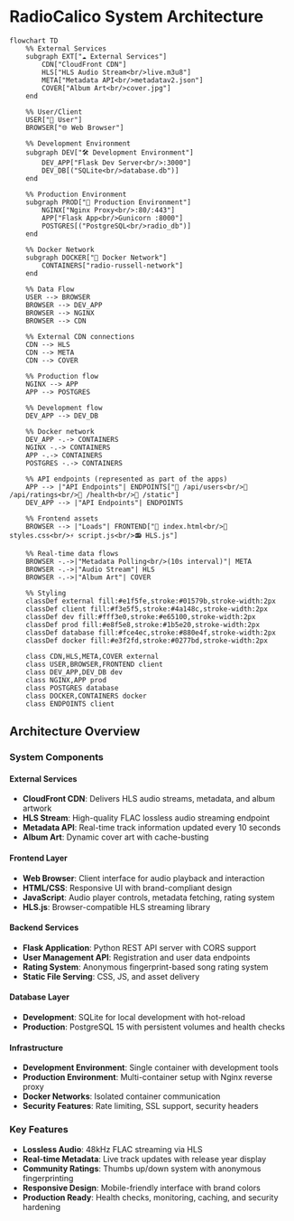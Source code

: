 # RadioCalico System Architecture

```mermaid
flowchart TD
    %% External Services
    subgraph EXT["☁️ External Services"]
        CDN["CloudFront CDN"]
        HLS["HLS Audio Stream<br/>live.m3u8"]
        META["Metadata API<br/>metadatav2.json"]
        COVER["Album Art<br/>cover.jpg"]
    end
    
    %% User/Client
    USER["👤 User"]
    BROWSER["🌐 Web Browser"]
    
    %% Development Environment
    subgraph DEV["🛠️ Development Environment"]
        DEV_APP["Flask Dev Server<br/>:3000"]
        DEV_DB[("SQLite<br/>database.db")]
    end
    
    %% Production Environment  
    subgraph PROD["🚀 Production Environment"]
        NGINX["Nginx Proxy<br/>:80/:443"]
        APP["Flask App<br/>Gunicorn :8000"]
        POSTGRES[("PostgreSQL<br/>radio_db")]
    end
    
    %% Docker Network
    subgraph DOCKER["🐳 Docker Network"]
        CONTAINERS["radio-russell-network"]
    end
    
    %% Data Flow
    USER --> BROWSER
    BROWSER --> DEV_APP
    BROWSER --> NGINX
    BROWSER --> CDN
    
    %% External CDN connections
    CDN --> HLS
    CDN --> META  
    CDN --> COVER
    
    %% Production flow
    NGINX --> APP
    APP --> POSTGRES
    
    %% Development flow
    DEV_APP --> DEV_DB
    
    %% Docker network
    DEV_APP -.-> CONTAINERS
    NGINX -.-> CONTAINERS
    APP -.-> CONTAINERS
    POSTGRES -.-> CONTAINERS
    
    %% API endpoints (represented as part of the apps)
    APP --> |"API Endpoints"| ENDPOINTS["🔌 /api/users<br/>🔌 /api/ratings<br/>🔌 /health<br/>🔌 /static"]
    DEV_APP --> |"API Endpoints"| ENDPOINTS
    
    %% Frontend assets
    BROWSER --> |"Loads"| FRONTEND["📄 index.html<br/>🎨 styles.css<br/>⚡ script.js<br/>📻 HLS.js"]
    
    %% Real-time data flows
    BROWSER -.->|"Metadata Polling<br/>(10s interval)"| META
    BROWSER -.->|"Audio Stream"| HLS
    BROWSER -.->|"Album Art"| COVER
    
    %% Styling
    classDef external fill:#e1f5fe,stroke:#01579b,stroke-width:2px
    classDef client fill:#f3e5f5,stroke:#4a148c,stroke-width:2px
    classDef dev fill:#fff3e0,stroke:#e65100,stroke-width:2px
    classDef prod fill:#e8f5e8,stroke:#1b5e20,stroke-width:2px
    classDef database fill:#fce4ec,stroke:#880e4f,stroke-width:2px
    classDef docker fill:#e3f2fd,stroke:#0277bd,stroke-width:2px
    
    class CDN,HLS,META,COVER external
    class USER,BROWSER,FRONTEND client
    class DEV_APP,DEV_DB dev
    class NGINX,APP prod
    class POSTGRES database
    class DOCKER,CONTAINERS docker
    class ENDPOINTS client
```

## Architecture Overview

### System Components

#### External Services
- **CloudFront CDN**: Delivers HLS audio streams, metadata, and album artwork
- **HLS Stream**: High-quality FLAC lossless audio streaming endpoint
- **Metadata API**: Real-time track information updated every 10 seconds
- **Album Art**: Dynamic cover art with cache-busting

#### Frontend Layer
- **Web Browser**: Client interface for audio playback and interaction
- **HTML/CSS**: Responsive UI with brand-compliant design
- **JavaScript**: Audio player controls, metadata fetching, rating system
- **HLS.js**: Browser-compatible HLS streaming library

#### Backend Services
- **Flask Application**: Python REST API server with CORS support
- **User Management API**: Registration and user data endpoints
- **Rating System**: Anonymous fingerprint-based song rating system
- **Static File Serving**: CSS, JS, and asset delivery

#### Database Layer
- **Development**: SQLite for local development with hot-reload
- **Production**: PostgreSQL 15 with persistent volumes and health checks

#### Infrastructure
- **Development Environment**: Single container with development tools
- **Production Environment**: Multi-container setup with Nginx reverse proxy
- **Docker Networks**: Isolated container communication
- **Security Features**: Rate limiting, SSL support, security headers

### Key Features
- **Lossless Audio**: 48kHz FLAC streaming via HLS
- **Real-time Metadata**: Live track updates with release year display
- **Community Ratings**: Thumbs up/down system with anonymous fingerprinting
- **Responsive Design**: Mobile-friendly interface with brand colors
- **Production Ready**: Health checks, monitoring, caching, and security hardening
